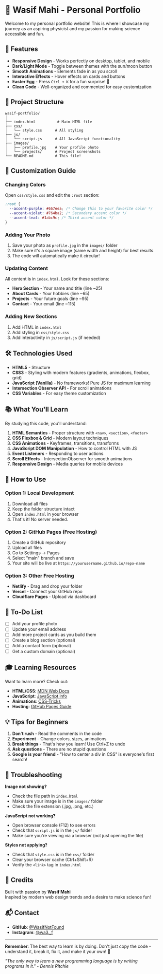 # 🌟 Wasif Mahi - Personal Portfolio

Welcome to my personal portfolio website! This is where I showcase my journey as an aspiring physicist and my passion for making science accessible and fun.

## 🚀 Features

- **Responsive Design** - Works perfectly on desktop, tablet, and mobile
- **Dark/Light Mode** - Toggle between themes with the sun/moon button
- **Smooth Animations** - Elements fade in as you scroll
- **Interactive Effects** - Hover effects on cards and buttons
- **Easter Egg** - Press `Ctrl + K` for a fun surprise! 🎉
- **Clean Code** - Well-organized and commented for easy customization

## 📁 Project Structure

```
wasif-portfolio/
│
├── index.html          # Main HTML file
├── css/
│   └── style.css      # All styling
├── js/
│   └── script.js      # All JavaScript functionality
├── images/
│   ├── profile.jpg    # Your profile photo
│   └── projects/      # Project screenshots
└── README.md          # This file!
```

## 🎨 Customization Guide

### Changing Colors

Open `css/style.css` and edit the `:root` section:

```css
:root {
  --accent-purple: #667eea; /* Change this to your favorite color */
  --accent-violet: #764ba2; /* Secondary accent color */
  --accent-teal: #1abc9c; /* Third accent color */
}
```

### Adding Your Photo

1. Save your photo as `profile.jpg` in the `images/` folder
2. Make sure it's a square image (same width and height) for best results
3. The code will automatically make it circular!

### Updating Content

All content is in `index.html`. Look for these sections:

- **Hero Section** - Your name and title (line ~25)
- **About Cards** - Your hobbies (line ~65)
- **Projects** - Your future goals (line ~95)
- **Contact** - Your email (line ~115)

### Adding New Sections

1. Add HTML in `index.html`
2. Add styling in `css/style.css`
3. Add interactivity in `js/script.js` (if needed)

## 🛠️ Technologies Used

- **HTML5** - Structure
- **CSS3** - Styling with modern features (gradients, animations, flexbox, grid)
- **JavaScript (Vanilla)** - No frameworks! Pure JS for maximum learning
- **Intersection Observer API** - For scroll animations
- **CSS Variables** - For easy theme customization

## 📚 What You'll Learn

By studying this code, you'll understand:

1. **HTML Semantics** - Proper structure with `<nav>`, `<section>`, `<footer>`
2. **CSS Flexbox & Grid** - Modern layout techniques
3. **CSS Animations** - Keyframes, transitions, transforms
4. **JavaScript DOM Manipulation** - How to control HTML with JS
5. **Event Listeners** - Responding to user actions
6. **Scroll Effects** - IntersectionObserver for smooth animations
7. **Responsive Design** - Media queries for mobile devices

## 🚀 How to Use

### Option 1: Local Development

1. Download all files
2. Keep the folder structure intact
3. Open `index.html` in your browser
4. That's it! No server needed.

### Option 2: GitHub Pages (Free Hosting)

1. Create a GitHub repository
2. Upload all files
3. Go to Settings → Pages
4. Select "main" branch and save
5. Your site will be live at `https://yourusername.github.io/repo-name`

### Option 3: Other Free Hosting

- **Netlify** - Drag and drop your folder
- **Vercel** - Connect your GitHub repo
- **Cloudflare Pages** - Upload via dashboard

## 📝 To-Do List

- [ ] Add your profile photo
- [ ] Update your email address
- [ ] Add more project cards as you build them
- [ ] Create a blog section (optional)
- [ ] Add a contact form (optional)
- [ ] Get a custom domain (optional)

## 🎓 Learning Resources

Want to learn more? Check out:

- **HTML/CSS**: [MDN Web Docs](https://developer.mozilla.org)
- **JavaScript**: [JavaScript.info](https://javascript.info)
- **Animations**: [CSS-Tricks](https://css-tricks.com)
- **Hosting**: [GitHub Pages Guide](https://pages.github.com)

## 💡 Tips for Beginners

1. **Don't rush** - Read the comments in the code
2. **Experiment** - Change colors, sizes, animations
3. **Break things** - That's how you learn! Use Ctrl+Z to undo
4. **Ask questions** - There are no stupid questions
5. **Google is your friend** - "How to center a div in CSS" is everyone's first search!

## 🐛 Troubleshooting

**Image not showing?**

- Check the file path in `index.html`
- Make sure your image is in the `images/` folder
- Check the file extension (.jpg, .png, etc.)

**JavaScript not working?**

- Open browser console (F12) to see errors
- Check that `script.js` is in the `js/` folder
- Make sure you're viewing via a browser (not just opening the file)

**Styles not applying?**

- Check that `style.css` is in the `css/` folder
- Clear your browser cache (Ctrl+Shift+R)
- Verify the `<link>` tag in `index.html`

## 🌟 Credits

Built with passion by **Wasif Mahi**  
Inspired by modern web design trends and a desire to make science fun!

## 📬 Contact

- **GitHub**: [@WasifNotFound](https://github.com/WasifNotFound)
- **Instagram**: [@wa3.\_f](https://www.instagram.com/wa3._f/)

---

**Remember**: The best way to learn is by doing. Don't just copy the code - understand it, break it, fix it, and make it your own! 🚀

_"The only way to learn a new programming language is by writing programs in it." - Dennis Ritchie_
